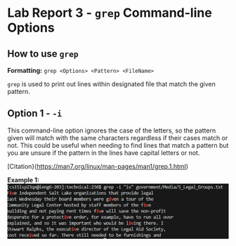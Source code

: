 # Lab Report 3 - `grep` Command-line Options

## How to use `grep`

**Formatting:** `grep <Options> <Pattern> <FileName>`

`grep` is used to print out lines within designated file that match the given pattern.

## Option 1 - `-i`

This command-line option ignores the case of the letters, so the pattern given will match with the same characters regardless if their cases match or not. This could be useful when needing to find lines that match a pattern but you are unsure if the pattern in the lines have capital letters or not.

[Citation}(https://man7.org/linux/man-pages/man1/grep.1.html)

**Example 1:**
![image](ivExample.png)
